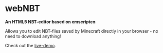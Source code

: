 # webNBT
**An HTML5 NBT-editor based on emscripten**

Allows you to edit NBT-files saved by Minecraft directly in your browser - no need to download anything!

Check out the [live-demo](http://irath96.github.io/webNBT/).
